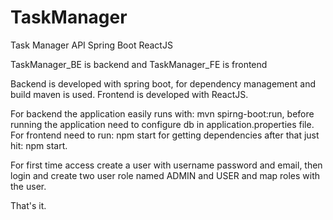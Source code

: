 # TaskManager
Task Manager API Spring Boot ReactJS

TaskManager_BE is backend and TaskManager_FE is frontend

Backend is developed with spring boot, for dependency management and build maven is used.
Frontend is developed with ReactJS.

For backend the application easily runs with: mvn spirng-boot:run, before running the application need to configure db in application.properties file.
For frontend need to run: npm start for getting dependencies after that just hit: npm start.

For first time access create a user with username password and email, then login and create two user role named ADMIN and USER and map roles with the user.

That's it.
